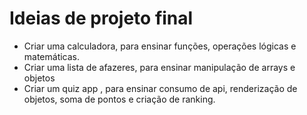 # Ideias de projeto final

- Criar uma calculadora, para ensinar funções, operações lógicas e matemáticas.
- Criar uma lista de afazeres, para ensinar manipulação de arrays e objetos
- Criar um quiz app , para ensinar consumo de api, renderização de objetos, soma de pontos e criação de ranking.
